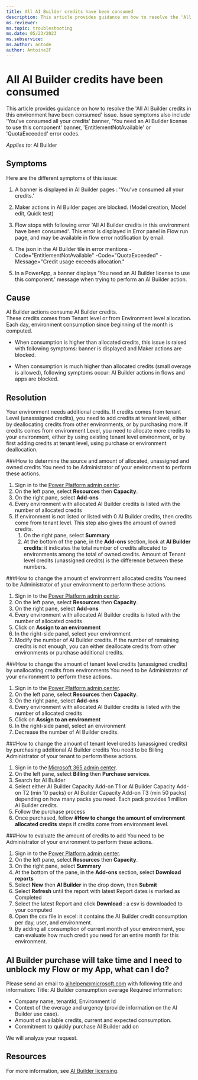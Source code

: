 ```yaml
---
title: All AI Builder credits have been consumed
description: This article provides guidance on how to resolve the 'All AI Builder credits have been consumed' issue.
ms.reviewer: 
ms.topic: troubleshooting
ms.date: 05/23/2023
ms.subservice: 
ms.author: antode
author: Antoine2F
---
```


# All AI Builder credits have been consumed

This article provides guidance on how to resolve the 'All AI Builder credits in this environment have been consumed' issue.
Issue symptoms also include 'You've consumed all your credits' banner, 'You need an AI Builder license to use this component' banner,  'EntitlementNotAvailable' or 'QuotaExceeded' error codes.

_Applies to:_ AI Builder

## Symptoms

Here are the different symptoms of this issue:
1. A banner is displayed in AI Builder pages : 'You've consumed all your credits.'

1. Maker actions in AI Builder pages are blocked. (Model creation, Model edit, Quick test)

1. Flow stops with following error 'All AI Builder credits in this environment have been consumed'.
This error is displayed in Error panel in Flow run page, and may be available in flow error notification by email.

1. The json in the AI Builder tile in error mentions 
-Code="EntitlementNotAvailable"
-Code="QuotaExceeded"
-Message="Credit usage exceeds allocation."

1. In a PowerApp, a banner displays 'You need an AI Builder license to use this component.' message when trying to perform an AI Builder action.

## Cause

AI Builder actions consume AI Builder credits.  
These credits comes from Tenant level or from Environment level allocation.  
Each day, environment consumption since beginning of the month is computed.  

- When consumption is higher than allocated credits, this issue is raised with following symptoms: banner is displayed and Maker actions are blocked.  

- When consumption is much higher than allocated credits (small overage is allowed), following symptoms occur: AI Builder actions in flows and apps are blocked.  

## Resolution

Your environment needs additional credits. 
If credits comes from tenant Level (unasssigned credits), you need to add credits at tenant level, either by deallocating credits from other environments, or by purchasing more.
If credits comes from environment Level, you need to allocate more credits to your environment, either by using existing tenant level environment, or by first adding credits at tenant level, using purchase or environment deallocation.


###How to determine the source and amount of allocated, unassigned and owned credits
You need to be Administrator of your environment to perform these actions.

1. Sign in to the [Power Platform admin center](https://admin.powerplatform.microsoft.com).
2. On the left pane, select **Resources** then **Capacity**.
3. On the right pane, select **Add-ons**
4. Every environment with allocated AI Builder credits is listed with the number of allocated credits
5. If environment is not listed or listed with 0 AI Builder credits, then credits come from tenant level. This step also gives the amount of owned credits.
    1. On the right pane, select **Summary**
    2. At the bottom of the pane, in the **Add-ons** section, look at **AI Builder credits**: it indicates the total number of credits allocated to environments among the total of owned credits. Amount of Tenant level credits (unassigned credits) is the difference between these numbers.

###How to change the amount of environment allocated credits
You need to be Administrator of your environment to perform these actions.

1. Sign in to the [Power Platform admin center](https://admin.powerplatform.microsoft.com).
2. On the left pane, select **Resources** then **Capacity**.
3. On the right pane, select **Add-ons**
4. Every environment with allocated AI Builder credits is listed with the number of allocated credits
5. Click on **Assign to an environment**
6. In the right-side panel, select your environment
7. Modify the number of AI Builder credits. If the number of remaining credits is not enough, you can either deallocate credits from other environments or purchase additional credits.

###How to change the amount of tenant level credits (unassigned credits) by unallocating credits from environments
You need to be Administrator of your environment to perform these actions.

1. Sign in to the [Power Platform admin center](https://admin.powerplatform.microsoft.com).
2. On the left pane, select **Resources** then **Capacity**.
3. On the right pane, select **Add-ons**
4. Every environment with allocated AI Builder credits is listed with the number of allocated credits
5. Click on **Assign to an environment**
6. In the right-side panel, select an environment 
7. Decrease the number of AI Builder credits. 

###How to change the amount of tenant level credits (unassigned credits) by purchasing additional AI Builder credits
You need to be Billing Administrator of your tenant to perform these actions.
1. Sign in to the [Microsoft 365 admin center](https://admin.microsoft.com/).
2. On the left pane, select **Billing** then **Purchase services**.
3. Search for AI Builder 
4. Select either  AI Builder Capacity Add-on T1 or AI Builder Capacity Add-on T2 (min 10 packs) or AI Builder Capacity Add-on T3 (min 50 packs) depending on how many packs you need. Each pack provides 1 million AI Builder credits.
5. Follow the purchase process
6. Once purchased, follow **#How to change the amount of environment allocated credits** steps if credits come from environment level.

###How to evaluate the amount of credits to add
You need to be Administrator of your environment to perform these actions.

1. Sign in to the [Power Platform admin center](https://admin.powerplatform.microsoft.com).
2. On the left pane, select **Resources** then **Capacity**.
3. On the right pane, select **Summary**
4. At the bottom of the pane, in the **Add-ons** section, select **Download reports**
5. Select **New** then **AI Builder** in the drop down, then **Submit**
6. Select **Refresh** until the report with latest Report dates is marked as Completed
7. Select the latest Report and click **Download** : a csv is downloaded to your computed
8. Open the csv file in excel: it contains the AI Builder credit consumption per day, user, and environment. 
9. By adding all consumption of current month of your environment, you can evaluate how much credit you need for an entire month for this environment.



## AI Builder purchase will take time and I need to unblock my Flow or my App, what can I do?
Please send an email to aihelpen@microsoft.com with following title and information:
Title: AI Builder consumption overage
Required information: 
- Company name,  tenantId, Environment Id
- Context of the overage and urgency (provide information on the AI Builder use case). 
- Amount of available credits, current and expected consumption.
- Commitment to quickly purchase AI Builder add on 

We will analyze your request.

## Resources

For more information, see [AI Builder licensing](/ai-builder/administer-licensing).
